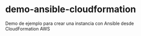 # demo-ansible-cloudformation
Demo de ejemplo para crear una instancia con Ansible desde CloudFormation AWS
